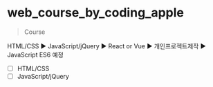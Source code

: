 # web_course_by_coding_apple

> Course

HTML/CSS ▶ JavaScript/jQuery ▶ React or Vue ▶ 개인프로젝트제작 ▶ JavaScript ES6 예정

- [ ] HTML/CSS
- [ ] JavaScript/jQuery
